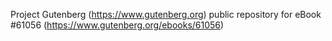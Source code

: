 Project Gutenberg (https://www.gutenberg.org) public repository for eBook #61056 (https://www.gutenberg.org/ebooks/61056)
